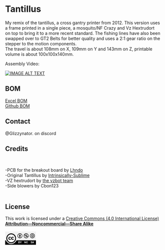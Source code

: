 # Tantillus
My remix of the tantillus, a cross gantry printer from 2012. 
This version uses a frame printed in a single piece, a mosquito/NF Crazy and Vz Hextrudort on top to bring it to a more recent standard. 
The fishing lines have also been swapped over to GT2 Belts for better quality and uses a 2:1 gear ratio on the stepper to the motion components. <br>
The travel is about 108mm on X, 109mm on Y and 143mm on Z, printable volume is about 100x100x140mm.


Assembly Video:

[![IMAGE ALT TEXT](http://img.youtube.com/vi/rofUXSk4k1Y/0.jpg)](https://www.youtube.com/watch?v=rofUXSk4k1Y "Tantillus Assembly")


## BOM

[Excel BOM](https://github.com/Toaster0042/Tantillus/blob/main/BOM.xlsx)<br>
[Github BOM](BOM.md)<br>

## Contact  

@Glizzynator. on discord
<br>


## Credits


<br>

-PCB for the breakout board by [Lhndo](https://github.com/lhndo/LH-Stinger/tree/main/PCB/LHS%20Breakbeat)<br>
-Original Tantillus by [Intrinsically-Sublime](https://reprap.org/wiki/Tantillus)<br>
-VZ hextrudort by [the vzbot team](https://github.com/VzBoT3D/Vz-HextrudORT)<br>
-Side blowers by Cbon123<br>
<br>


## License


This work is licensed under a [Creative Commons (4.0 International License)  ](https://creativecommons.org/licenses/by-nc-sa/4.0/)  
[**Attribution—Noncommercial—Share Alike**](LICENSE.md)  
<br>
<img src="Images/CC.jpg" width="100">  
<br>
